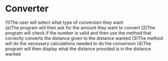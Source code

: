 # Converter
(1)The user will select what type of conversion they want 	
    (a)The program will then ask for the amount they want to convert
(2)The program will check if the number is valid and then use the method that correctly converts the distance given to the distance wanted
(3)The method will do the necessary calculations needed to do the conversion
(4)The program will then display what the distance provided is in the distance wanted
